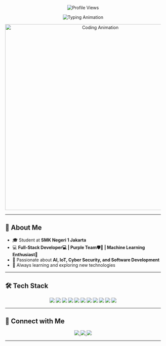 <!-- <p align="center">
  <strong>👋 Hello and welcome to my GitHub! I'm Evelly Khanzania Putri, a dedicated software developer, IoT, and Cyber Security. Constantly innovating, I specialize in crafting high-quality, scalable solutions that push the boundaries of technology.</strong>
</p> -->
<p align="center">
  <img src="https://komarev.com/ghpvc/?username=Vkzapple&color=blue" alt="Profile Views" />
</p>

<p align="center">
  <img src="https://readme-typing-svg.herokuapp.com?font=Fira+Code&size=22&pause=1000&color=6A5ACD&center=true&vCenter=true&width=600&lines=Welcome+to+My+GitHub!;I'm+Evelly+Khanzania+Putri!;Let's+Build+Something+Awesome!;Software+Engineering+is+My+Passion!" alt="Typing Animation" />
</p>
<p align="center">
  <img src="https://media.giphy.com/media/QTfX9Ejfra3ZmNxh6B/giphy.gif" width="600" alt="Coding Animation" />
</p>

---

## 🚀 About Me

- 🎓 Student at **SMK Negeri 1 Jakarta**
- 💻 **Full-Stack Developer💻 | Purple Team🛡️🔐 | Machine Learning Enthusiast🤖**
- 🔬 Passionate about **AI, IoT, Cyber Security, and Software Development**
- 🌱 Always learning and exploring new technologies

---

## 🛠️ Tech Stack

<p align="center">
  <img src="https://img.shields.io/badge/-Python-3776AB?style=for-the-badge&logo=python&logoColor=white"/>
  <img src="https://img.shields.io/badge/-C++-00599C?style=for-the-badge&logo=c%2B%2B&logoColor=white"/>
  <img src="https://img.shields.io/badge/-JavaScript-F7DF1E?style=for-the-badge&logo=javascript&logoColor=black"/>
  <!-- <img src="https://img.shields.io/badge/-TypeScript-3178C6?style=for-the-badge&logo=typescript&logoColor=white"/> -->
  <img src="https://img.shields.io/badge/-PHP-777BB4?style=for-the-badge&logo=php&logoColor=white"/>
  <!-- <img src="https://img.shields.io/badge/-HTML5-E34F26?style=for-the-badge&logo=html5&logoColor=white"/> -->
  <!-- <img src="https://img.shields.io/badge/-CSS3-1572B6?style=for-the-badge&logo=css3"/> -->
  <img src="https://img.shields.io/badge/-React-61DAFB?style=for-the-badge&logo=react&logoColor=black"/>
  <img src="https://img.shields.io/badge/-Tailwind%20CSS-38B2AC?style=for-the-badge&logo=tailwind-css&logoColor=white"/>
  <img src="https://img.shields.io/badge/-Bootstrap-7952B3?style=for-the-badge&logo=bootstrap&logoColor=white"/>
  <img src="https://img.shields.io/badge/-Node.js-339933?style=for-the-badge&logo=node.js&logoColor=white"/>
  <!-- <img src="https://img.shields.io/badge/-Express.js-000000?style=for-the-badge&logo=express&logoColor=white"/> -->
  <img src="https://img.shields.io/badge/-TensorFlow-FF6F00?style=for-the-badge&logo=tensorflow&logoColor=white"/>
  <img src="https://img.shields.io/badge/-Arduino-00979D?style=for-the-badge&logo=arduino&logoColor=white"/>
  <!-- <img src="https://img.shields.io/badge/-Git-F05032?style=for-the-badge&logo=git&logoColor=white"/> -->
  <img src="https://img.shields.io/badge/-GitHub-181717?style=for-the-badge&logo=github"/>
</p>

---

## 🤝 Connect with Me

<p align="center">
  <a href="https://www.linkedin.com/in/evelly-khanza">
    <img src="https://img.shields.io/badge/-LinkedIn-0077B5?style=for-the-badge&logo=linkedin" />
  </a>
  <a href="https://www.instagram.com/evellkz/">
    <img src="https://img.shields.io/badge/-Instagram-E4405F?style=for-the-badge&logo=instagram&logoColor=white" />
  </a>
  <a href="mailto:evellykhnz@gmail.com">
    <img src="https://img.shields.io/badge/-Email-D14836?style=for-the-badge&logo=gmail&logoColor=white" />
  </a>
</p>

---
